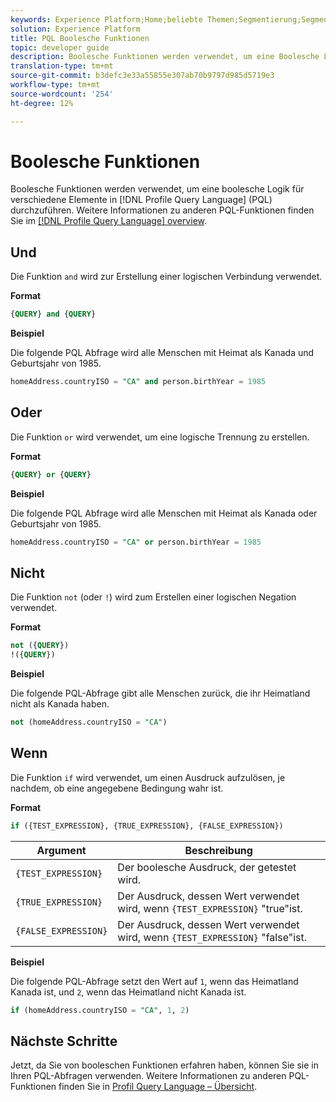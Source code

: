 ```yaml
---
keywords: Experience Platform;Home;beliebte Themen;Segmentierung;Segmentierung;Segmentierungsdienst;pql;PQL;Profil-Abfrage-Sprache;Boolesche Funktionen;Boolescher Wert;
solution: Experience Platform
title: PQL Boolesche Funktionen
topic: developer guide
description: Boolesche Funktionen werden verwendet, um eine Boolesche Logik für verschiedene Elemente in Profil Abfrage Language (PQL) auszuführen.
translation-type: tm+mt
source-git-commit: b3defc3e33a55855e307ab70b9797d985d5719e3
workflow-type: tm+mt
source-wordcount: '254'
ht-degree: 12%

---
```



# Boolesche Funktionen

Boolesche Funktionen werden verwendet, um eine boolesche Logik für verschiedene Elemente in [!DNL Profile Query Language] (PQL) durchzuführen.  Weitere Informationen zu anderen PQL-Funktionen finden Sie im [[!DNL Profile Query Language] overview](./overview.md).

## Und

Die Funktion `and` wird zur Erstellung einer logischen Verbindung verwendet.

**Format**

```sql
{QUERY} and {QUERY}
```

**Beispiel**

Die folgende PQL Abfrage wird alle Menschen mit Heimat als Kanada und Geburtsjahr von 1985.

```sql
homeAddress.countryISO = "CA" and person.birthYear = 1985
```

## Oder

Die Funktion `or` wird verwendet, um eine logische Trennung zu erstellen.

**Format**

```sql
{QUERY} or {QUERY}
```

**Beispiel**

Die folgende PQL Abfrage wird alle Menschen mit Heimat als Kanada oder Geburtsjahr von 1985.

```sql
homeAddress.countryISO = "CA" or person.birthYear = 1985
```

## Nicht

Die Funktion `not` (oder `!`) wird zum Erstellen einer logischen Negation verwendet.

**Format**

```sql
not ({QUERY})
!({QUERY})
```

**Beispiel**

Die folgende PQL-Abfrage gibt alle Menschen zurück, die ihr Heimatland nicht als Kanada haben.

```sql
not (homeAddress.countryISO = "CA")
```

## Wenn 

Die Funktion `if` wird verwendet, um einen Ausdruck aufzulösen, je nachdem, ob eine angegebene Bedingung wahr ist.

**Format**

```sql
if ({TEST_EXPRESSION}, {TRUE_EXPRESSION}, {FALSE_EXPRESSION})
```

| Argument | Beschreibung |
| --------- | ----------- |
| `{TEST_EXPRESSION}` | Der boolesche Ausdruck, der getestet wird. |
| `{TRUE_EXPRESSION}` | Der Ausdruck, dessen Wert verwendet wird, wenn `{TEST_EXPRESSION}` &quot;true&quot;ist. |
| `{FALSE_EXPRESSION}` | Der Ausdruck, dessen Wert verwendet wird, wenn `{TEST_EXPRESSION}` &quot;false&quot;ist. |

**Beispiel**

Die folgende PQL-Abfrage setzt den Wert auf `1`, wenn das Heimatland Kanada ist, und `2`, wenn das Heimatland nicht Kanada ist.

```sql
if (homeAddress.countryISO = "CA", 1, 2)
```

## Nächste Schritte

Jetzt, da Sie von booleschen Funktionen erfahren haben, können Sie sie in Ihren PQL-Abfragen verwenden. Weitere Informationen zu anderen PQL-Funktionen finden Sie in [Profil Query Language – Übersicht](./overview.md).
